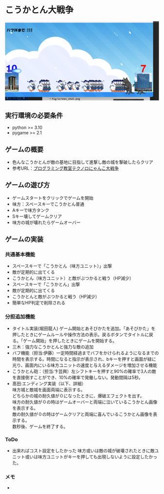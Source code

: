 # こうかとん大戦争
![ゲーム画面](fig/gameshow.png)

## 実行環境の必要条件
* python >= 3.10
* pygame >= 2.1

## ゲームの概要
* 色んなこうかとんが敵の基地に目指して進撃し敵の城を撃破したらクリア
* 参考URL：[プログラミング教室テクノロにゃんこ大戦争](https://programming-school-technolo.com/?page_id=2621)

## ゲームの遊び方
* ゲームスタートをクリックでゲームを開始
* 味方：スペースキーでこうかとん普通
* Aキーで味方タンク
* Sキー壊してゲームクリア
* 味方の城が壊れたらゲームオーバー

## ゲームの実装
### 共通基本機能
* スペースキーで「こうかとん（味方ユニット）」出撃
* 敵が定期的に出てくる
* こうかとん（味方ユニット）と敵がぶつかると戦う（HP減少）
* スペースキーで「こうかとん」出撃
* 敵が定期的に出てくる
* こうかとんと敵がぶつかると戦う（HP減少）
* 簡単なHP判定で削除される

### 分担追加機能
* タイトル実装(堀田龍人)
ゲーム開始とあそびかたを追加。「あそびかた」を押したときにゲームルールや操作方法の表示。戻るボタンでタイトルに戻る。「ゲーム開始」を押したときにゲームを開始する。
* 三木：強力なこうかとんと強力な敵の追加
* バフ機能（担当:伊藤）一定時間経過までバフをかけられるようになるまでの時間を表示する。時間になると指示が表示され、bキーを押すと画面が緑に光り、画面内にいる味方ユニットの速度と与えるダメージを増加させる機能
* こうかとん砲：（担当:卞芸興）左シフトキーを押すと90%の確率で3人の敵を直接倒すことができ、10%の確率で発働しない。発動間隔は5秒。
* 髙田:エンディング実装（以下、詳細）<br>
味方城と敵城を画面両端に表示する。<br>
どちらかの城の耐久値が０になったときに、爆破エフェクトを出す。<br>
味方の耐久値が０の時はゲームオーバーと両端に泣いているこうかとん画像を表示する。<br>
敵の耐久値が０の時はゲームクリアと両端に喜んでいるこうかとん画像を表示する。<br>
数秒後、ゲームを終了する。 


### ToDo
- 出来ればコスト設定をしたかった
味方或いは敵の城が破壊されたときに敵ユニット或いは味方ユニットがキーを押しても出現しないように設定したかった。

### メモ
* 